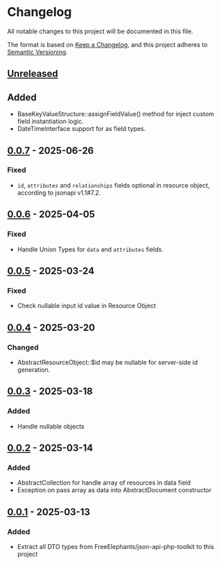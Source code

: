 # Changelog
All notable changes to this project will be documented in this file.

The format is based on [Keep a Changelog](https://keepachangelog.com/en/1.0.0/),
and this project adheres to [Semantic Versioning](https://semver.org/spec/v2.0.0.html).

## [Unreleased]

## Added
- BaseKeyValueStructure::assignFieldValue() method for inject custom field instantiation logic. 
- DateTimeInterface support for as field types. 

## [0.0.7] - 2025-06-26

### Fixed
- `id`, `attributes` and `relationships` fields optional in resource object, according to jsonapi v1.1#7.2.

## [0.0.6] - 2025-04-05

### Fixed
- Handle Union Types for `data` and `attributes` fields.  

## [0.0.5] - 2025-03-24

### Fixed
- Check nullable input id value in Resource Object

## [0.0.4] - 2025-03-20

### Changed
- AbstractResourceObject::$id may be nullable for server-side id generation.

## [0.0.3] - 2025-03-18

### Added
- Handle nullable objects

## [0.0.2] - 2025-03-14

### Added
- AbstractCollection for handle array of resources in data field
- Exception on pass array as data into AbstractDocument constructor

## [0.0.1] - 2025-03-13

### Added
- Extract all DTO types from FreeElephants/json-api-php-toolkit to this project

[Unreleased]: https://github.com/FreeElephants/json-api-dto/compare/0.0.7...HEAD
[0.0.7]: https://github.com/FreeElephants/json-api-dto/releases/tag/0.0.7
[0.0.6]: https://github.com/FreeElephants/json-api-dto/releases/tag/0.0.6
[0.0.5]: https://github.com/FreeElephants/json-api-dto/releases/tag/0.0.5
[0.0.4]: https://github.com/FreeElephants/json-api-dto/releases/tag/0.0.4
[0.0.3]: https://github.com/FreeElephants/json-api-dto/releases/tag/0.0.3
[0.0.2]: https://github.com/FreeElephants/json-api-dto/releases/tag/0.0.2
[0.0.1]: https://github.com/FreeElephants/json-api-dto/releases/tag/0.0.1
